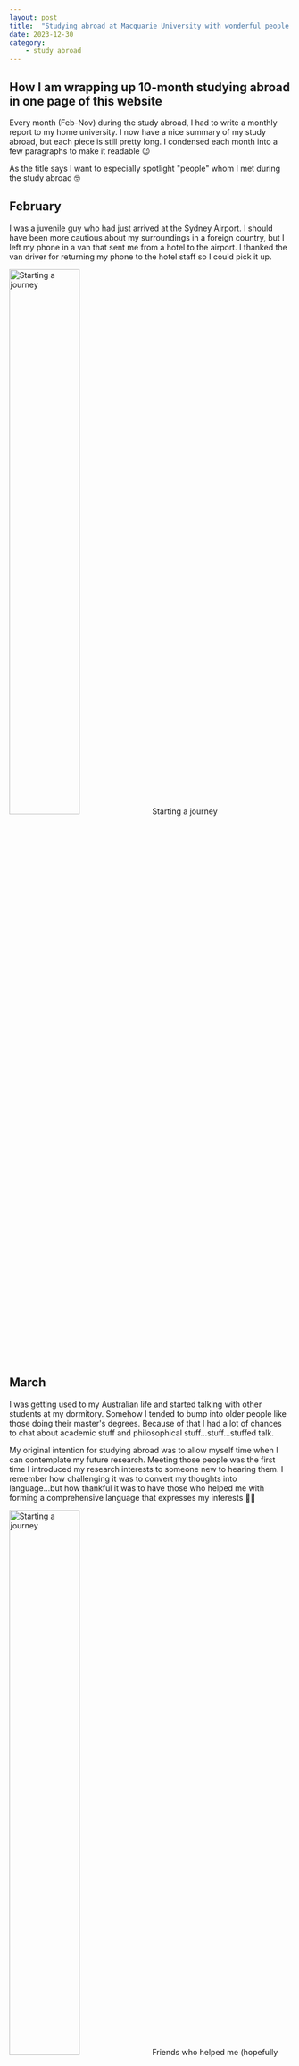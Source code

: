 ```yaml
---
layout: post
title:  "Studying abroad at Macquarie University with wonderful people and environment"
date: 2023-12-30
category:
    - study abroad
---
```


## How I am wrapping up 10-month studying abroad in one page of this website
Every month (Feb-Nov) during the study abroad, I had to write a monthly report to my home university. I now have a nice summary of my study abroad, but each piece is still pretty long. I condensed each month into a few paragraphs to make it readable 😉

As the title says I want to especially spotlight "people" whom I met during the study abroad 🤓

## February
I was a juvenile guy who had just arrived at the Sydney Airport. I should have been more cautious about my surroundings in a foreign country, but I left my phone in a van that sent me from a hotel to the airport. I thanked the van driver for returning my phone to the hotel staff so I could pick it up.

<img src="{{ site.baseurl }}/assets/images/starting-journey.png" alt="Starting a journey" style="width: 50%"> Starting a journey

## March
I was getting used to my Australian life and started talking with other students at my dormitory. Somehow I tended to bump into older people like those doing their master's degrees. Because of that I had a lot of chances to chat about academic stuff and philosophical stuff...stuff...stuffed talk.

My original intention for studying abroad was to allow myself time when I can contemplate my future research. Meeting those people was the first time I introduced my research interests to someone new to hearing them. I remember how challenging it was to convert my thoughts into language...but how thankful it was to have those who helped me with forming a comprehensive language that expresses my interests 🙏🏽

<img src="{{ site.baseurl }}/assets/images/friends-au-beach.png" alt="Starting a journey" style="width: 50%"> Friends who helped me (hopefully each other) to form ideas through out studying abroad + they are much more than that 😁

## April
I had two types of interactions in April. One was very academically skilled and the other was like a thing of humanity–let me explain more in a moment. There were regular meetings when I joined a student society of the Cognitive and Brain Science department at Macquarie University. One of the meetings I joined was about how well scholars organise numerous information as they read through research papers. I met two students who explained their techniques to comprehend and organise research papers. The way they manage information was of course my takeaway from the meeting. At the same time, it was my beginning to form more and more relationships with people in the cognitive science department and so on!


The second interaction was with my dorm mate. Sometime in April, I was so mentally empty that I needed to talk to someone somehow. I texted in a group chat of friends to see if anyone would chat with me about literally anything random. Surprisingly, one person came to talk to me with an ice cream in her hand. I remember it had been too much fun since I arrived at Macquarie University, so I was not ready to leave there having met all the good people. The person with an ice cream replied that it could be selfish if I didn't say goodbye, thinking of all the possibilities awaiting everyone in the future. She was only two years younger than me, and what she said made sense to me so naturally 😌

<img src="{{ site.baseurl }}/assets/images/panda-mq-lib.png" alt="Starting a journey" style="width: 50%"> Let's organise information: a view at Macquarie University library

## May
I found a snippet of my monthly report where I wrote about relationships with people. The following is the quoted paragraph.

My intangible relationships with people are difficult to value objectively as an achievement, but I would like to note them because they seem invaluable to me. Having finished half of a semester, I met fixed people more often. Among them are four types of relationships: mitigating, encouraging, catalysing, and just interesting relationship. In a mitigating relationship, a friend told me not to overthink when I go too deep into my thoughts. In an encouraging relationship, a teacher in Indigenous study encourages me to take time to think deeply and tells me that it is okay to be sensitive. In catalysing, some friends join me in discussing the tangled topics I contemplate. Last but not least, I found some relationships just interesting without specific reasons. So far, all my relationships are the balancing stones in my mentality, so having connections is an intangible achievement for me. 

## June
This was the last month before entering a long break between two academic semesters. I had to write some reports one of which was especially challenging. It was a report for my Indigenous study class. How is this related to "people"...? Haha, Indigenous study is about "people" as far as I learned. The culture I especially learned was Dharug and Aboriginal and Torres Strait Islander people in general. Their cultures strongly stem from human connections with one another and connections with Country–the land they/we dwell in.

I learned how "people" themselves are the cultures from readings and classes. I could not make time to meet many Indigenous people in person, but my teacher was one who taught me the embracement of the Indigenous culture. When I talked about seeing a cricket on my dorm floor with its legs damaged presumably by insecticide, I thought it was too much detail of being connected with nature or I would say feeling empathy for nature. However, the teacher told me not to forget such a feeling, for it is a vital element of connectedness between people and non-human animals and nature.

<img src="{{ site.baseurl }}/assets/images/Indigenous-paint.jpg" alt="Starting a journey" style="width: 50%"> My drawing of Indigenous symbols

## July
One lesson I learned this month was knowing what I do not intend to do through interaction with people. During the long break, I wanted to join a lot of events to make use of the time. One of the events I found was a workshop on brain-computer interfaces (BCI) at the University of Technology Sydney (UTS). The workshop was quite advanced, though it was worth attending to touch on what it is like to utilise human brain signals in applied ways using technology. Besides, the workshop's main takeaway was a conversation with one of the laboratory members who organised the event.


I was curious how much they know about the brain itself when they are developing BCI. Most of the lab members had backgrounds in computer science unlike understanding of human brain. Though understanding of the brain is necessary, they sounded like it is not much required. I was excited to be able to implement my future research using BCI, which could be, but I found it not as relevant to my interests. My research interests seemed to be inclined more to be based on scientific discovery on the human brain rather than technological development.

<img src="{{ site.baseurl }}/assets/images/uts-bci-workshop.jpg" alt="Starting a journey" style="width: 50%"> The workshop of BCI at UTS

## August
During the long break and commencement of a new semester, I encountered several memorable people. One was a person at The University of Texas at Austin. I have not met him physically at this point (Dec. in 2023) because I have been interacting with him via email. What he and I have in common is a sense of consilience. Consilience is a notion of more or less interdisciplinary. I did not expect my email to get a reply when I first emailed him, but he was so kind to send me paragraphs of comments about my ideas on consilience. Though I do not often email him, I hope to keep in touch now too!

Another person I met this month was a lecturer of a subject in the cognitive and brain science department. He had just started a project themed interdisciplinary, and I knew that when I enrolled my units in the new semester. I approached him at the end of his lecture to be added to the project community. Thankfully, I became able to attend some of the project meetings where I gained insights into consilience from empirical experience researchers have had.

Last but not least was meeting some Christians – or they called themselves disciples – and talking about consilience. By the way the total number of being approached by religious people during my study abroad was like 10 times 😂 and I am not a Christian.

September
I knew that my studying abroad was getting close to the end soon. I would say it was the most exciting and rushing time I had. Maybe I was too occupied with my tasks, or perhaps I was self-centred. When I had a conversation in a company of people, more than three people, I could hardly mingle myself in the talk. Because I was too rigid about the purpose of the conversation, I should have been more flexible about the flow of the dialogue.

There were not many new meetings with people but it was the time when I was fostering existing relationships. This month definitely led me to new opportunities I was able to take in the coming month 😆 September was my fermentation period!

<img src="{{ site.baseurl }}/assets/images/river-meditation.jpg" alt="Starting a journey" style="width: 50%"> Fermenting myself

## October
As a result of the fermentation period, I had a thankful opportunity presented by one of the professors in the cognitive and brain science department. The professor was super supportive when I asked if there were any free tickets for students to participate in a conference – Australasian Cognitive Neuroscience Society Conference Sydney, Australia. The blog about the conference is another topic (here).

One option was to be a student volunteer at the conference so that I could join any conference events for free. However, the spots were already full. I patiently waited for any chances I could take. Surprisingly one volunteer spot became available, so I had no reason but to say yes. Turned out that one student canceled the spot for some reason. Whatever the reason was, I was so glad to take the opportunity.

Yet taking the volunteering opportunity was not enough for me to participate in the conference. I had to negotiate with the international office at my home university in Japan. The professor who helped me with the volunteering also helped me with this process. She wrote a supporting letter to the office to explain why I should join the conference as a part of the studying abroad and exchange program. At the same time, my two supervisors in Japan also supported me. The outcome was not successful but it did not stop me from joining the conference. I flew back to Japan to conclude my official study abroad then went back to Australia for the conference.

All in all, the support I had from people was so great that I have not been able to express my gratitude enough towards them. I am keen to show reciprocity for the favours in the coming future!

<img src="{{ site.baseurl }}/assets/images/acns-volunteer.jpg" alt="Starting a journey" style="width: 50%"> Volunteering at the ACNS conference

## Wrapping up
Finally I concluded my studying abroad in Australia. Here is an interesting conversation I had with one of the student society members. I was asked if I would miss anyone I met during my stay in Australia. My answer was "Not quite". I thought we were still on the earth and it was not our final goodbye. I must feel like I will never see them again if I miss them. I seemed a bit contrary person at that time. But it has been true that I want to see them again as I grow up 😚

Thanks for reading how "people" were central to my 10-month experience in Australia. See you "people" somewhere sometime!!! 👍

<iframe width="560" height="315" src="https://www.youtube.com/embed/videoseries?si=qokcbgby4GEyQbXr&amp;list=PL2siHtNtHQJ0Og_s-5INb5rRygqFGmrXR" title="YouTube video player" frameborder="0" allow="accelerometer; autoplay; clipboard-write; encrypted-media; gyroscope; picture-in-picture; web-share" referrerpolicy="strict-origin-when-cross-origin" allowfullscreen></iframe>